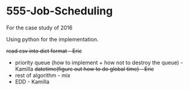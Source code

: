 # 555-Job-Scheduling
For the case study of 2016

Using python for the implementation.

~~read csv into dict format - Eric~~
* priority queue (how to implement + how not to destroy the queue) - Kamilla
~~datetime(figure out how to do global time) - Eric~~
* rest of algorithm - mix
* EDD - Kamilla
